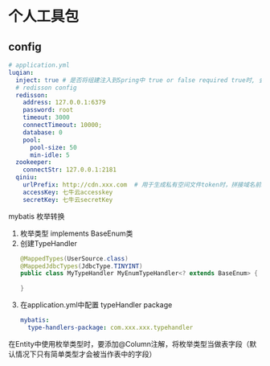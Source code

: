 # 个人工具包

## config

```yaml
# application.yml
luqian:
  inject: true # 是否将组建注入到Spring中 true or false required true时, 会加载Config下相关配置类
  # redisson config
  redisson:
    address: 127.0.0.1:6379
    password: root
    timeout: 3000
    connectTimeout: 10000;
    database: 0
    pool:
      pool-size: 50
      min-idle: 5
  zookeeper:
    connectStr: 127.0.0.1:2181
  qiniu:
    urlPrefix: http://cdn.xxx.com  # 用于生成私有空间文件token时，拼接域名前缀
    accessKey: 七牛云accesskey
    secretKey: 七牛云secretKey
```

mybatis 枚举转换 
1. 枚举类型 implements BaseEnum类
2. 创建TypeHandler
    ```java
    @MappedTypes(UserSource.class)
    @MappedJdbcTypes(JdbcType.TINYINT)
    public class MyTypeHandler MyEnumTypeHandler<? extends BaseEnum> {
        
    }
    ```
3. 在application.yml中配置 typeHandler package
    ```yaml
    mybatis:
      type-handlers-package: com.xxx.xxx.typehandler
    
    ```

在Entity中使用枚举类型时，要添加@Column注解，将枚举类型当做表字段（默认情况下只有简单类型才会被当作表中的字段）
